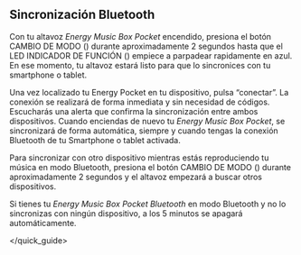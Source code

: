 ## Sincronización Bluetooth

Con tu altavoz *Energy Music Box Pocket* encendido, presiona el botón CAMBIO DE MODO () durante aproximadamente 2 segundos hasta que el LED INDICADOR DE FUNCIÓN () empiece a parpadear rapidamente en azul. En ese momento, tu altavoz estará listo para que lo sincronices con tu smartphone o tablet.

Una vez localizado tu Energy Pocket en tu dispositivo, pulsa “conectar”. La conexión se realizará de forma inmediata y sin necesidad de códigos. Escucharás una alerta que confirma la sincronización entre ambos dispositivos. Cuando enciendas de nuevo tu *Energy Music Box Pocket*, se sincronizará de forma automática, siempre y cuando tengas la conexión Bluetooth de tu Smartphone o tablet activada.

Para sincronizar con otro dispositivo mientras estás reproduciendo tu música en modo Bluetooth, presiona el botón CAMBIO DE MODO () durante aproximadamente 2 segundos y el altavoz empezará a buscar otros dispositivos.

Si tienes tu *Energy Music Box Pocket Bluetooth* en modo Bluetooth y no lo sincronizas con ningún dispositivo, a los 5 minutos se apagará automáticamente.

</quick_guide>
